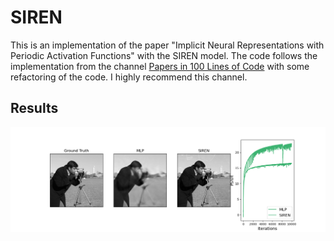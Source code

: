 # SIREN

This is an implementation of the paper "Implicit Neural Representations with Periodic Activation Functions" with the SIREN model. 
The code follows the implementation from the channel [Papers in 100 Lines of Code](https://www.youtube.com/watch?v=eT7ZhZjLBqM&ab_channel=Papersin100LinesofCode) with some refactoring of the code. 
I highly recommend this channel. 

## Results
![](https://github.com/RedRyan111/SIREN/blob/main/Imgs/Siren.png "SIREN Results")
